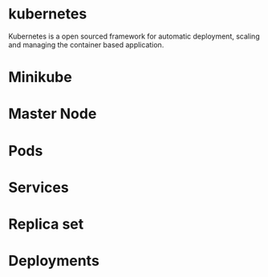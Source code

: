 # kubernetes

Kubernetes is a open sourced framework for automatic deployment, scaling and managing the container based application.

# Minikube
# Master Node
# Pods
# Services
# Replica set
# Deployments
